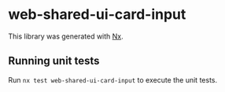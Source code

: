 # web-shared-ui-card-input

This library was generated with [Nx](https://nx.dev).

## Running unit tests

Run `nx test web-shared-ui-card-input` to execute the unit tests.
